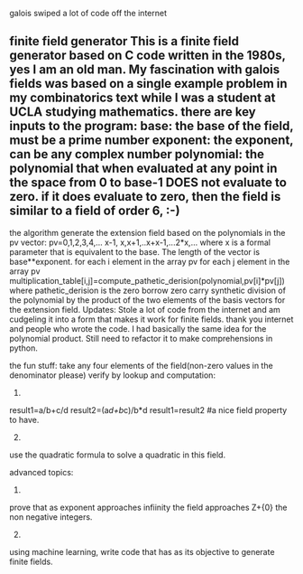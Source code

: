  galois
 swiped a lot of code off the internet
 

finite field generator
This is a finite field generator based on C code written in the 1980s, yes I am an old man.
My fascination with galois fields was based on a single example problem in my combinatorics text
while I was a student at UCLA studying mathematics.
there are key inputs to the program:
base: the base of the field, must be a prime number
exponent: the exponent, can be any complex number
polynomial: the polynomial that when evaluated at any point in the space from 0 to base-1 DOES not evaluate to zero.
            if it does evaluate to zero, then the field is similar to a field of order 6, :-)
-------------------------------------------------------------------------------------------------------------------
the algorithm
generate the extension field based on the polynomials in the pv vector:
pv=0,1,2,3,4,... x-1, x,x+1,..x+x-1,...2*x,...
where x is a formal parameter that is equivalent to the base. The length of the vector is base**exponent.
for each i element in the  array pv
  for each j element in the array pv
      multiplication_table[i,j]=compute_pathetic_derision(polynomial,pv[i]*pv[j])
where pathetic_derision is the zero borrow zero carry synthetic division of the polynomial by the product of the two elements
of the basis vectors for the extension field.
Updates:
Stole a lot of code from the internet and am cudgeling it into a form that makes it work for
finite fields. thank you internet and people who wrote the code.
I had basically the same idea for the polynomial product.
Still need to refactor it to make comprehensions in python.


the fun stuff:
take any four elements of the field(non-zero values in the denominator please)
verify by lookup and computation:

1.
result1=a/b+c/d
result2=(a*d+b*c)/b*d
result1=result2 #a nice field property to have.

2.
use the quadratic formula to solve a quadratic in this field.

advanced topics:

1.
prove that as exponent approaches infiinity the field approaches Z+{0} the non negative integers.

2.
using machine learning, write code that has as its objective to generate finite fields.
